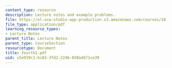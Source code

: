 ```yaml
---
content_type: resource
description: Lecture notes and example problems.
file: https://ol-ocw-studio-app-production.s3.amazonaws.com/courses/18-305-advanced-analytic-methods-in-science-and-engineering-fall-2004/c5e919c1bc833fd2224b650ad671ce39_fourth1.pdf
file_type: application/pdf
learning_resource_types:
- Lecture Notes
parent_title: Lecture Notes
parent_type: CourseSection
resourcetype: Document
title: fourth1.pdf
uid: c5e919c1-bc83-3fd2-224b-650ad671ce39
---
```

